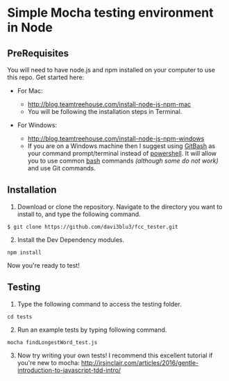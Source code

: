 # Simple Mocha testing environment in Node

## PreRequisites

You will need to have node.js and npm installed on your computer to use this repo.  Get started here:

* For Mac:
    * http://blog.teamtreehouse.com/install-node-js-npm-mac
    * You will be following the installation steps in Terminal.

* For Windows:
    * http://blog.teamtreehouse.com/install-node-js-npm-windows
    * If you are on a Windows machine then I suggest using [GitBash](https://www.git-scm.com/downloads) as your command prompt/terminal instead of [powershell](https://en.wikipedia.org/wiki/PowerShell). It will allow you to use common [bash](https://en.wikipedia.org/wiki/Bash_(Unix_shell)) commands _(although some do not work)_ and use Git commands.

## Installation

1. Download or clone the repository. Navigate to the directory you want to install to, and type the following command.

```
$ git clone https://github.com/davi3blu3/fcc_tester.git
```

2. Install the Dev Dependency modules.

```
npm install
```

Now you're ready to test!

## Testing

1. Type the following command to access the testing folder.

```
cd tests
```

2. Run an example tests by typing following command.

```
mocha findLongestWord_test.js
```

3. Now try writing your own tests!  I recommend this excellent tutorial if you're new to mocha: http://jrsinclair.com/articles/2016/gentle-introduction-to-javascript-tdd-intro/
